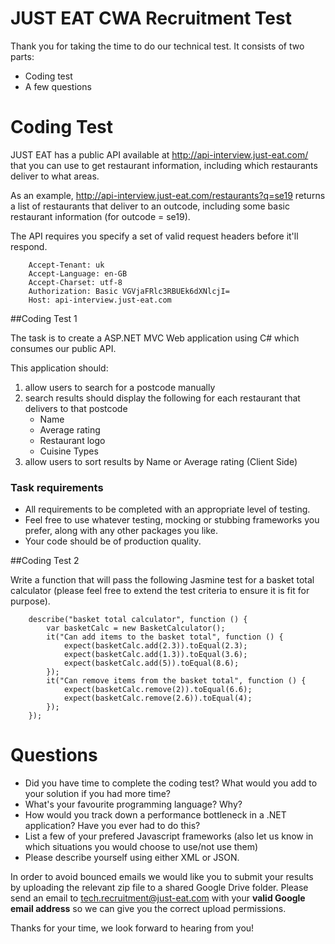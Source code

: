 JUST EAT CWA Recruitment Test
==================================

Thank you for taking the time to do our technical test. It consists of two parts:

* Coding test
* A few questions

# Coding Test

JUST EAT has a public API available at http://api-interview.just-eat.com/ that you can use to get restaurant information, including which restaurants deliver to what areas.

As an example, http://api-interview.just-eat.com/restaurants?q=se19 returns a list of restaurants that deliver to an outcode, including some basic restaurant information (for outcode = se19).

The API requires you specify a set of valid request headers before it'll respond.

		Accept-Tenant: uk
		Accept-Language: en-GB
		Accept-Charset: utf-8
		Authorization: Basic VGVjaFRlc3RBUEk6dXNlcjI=
		Host: api-interview.just-eat.com

##Coding Test 1

The task is to create a ASP.NET MVC Web application using C# which consumes our public API. 

This application should:

1. allow users to search for a postcode manually
2. search results should display the following for each restaurant that delivers to that postcode
	* Name
	* Average rating
	* Restaurant logo
	* Cuisine Types
3. allow users to sort results by Name or Average rating (Client Side)

### Task requirements

- All requirements to be completed with an appropriate level of testing.
- Feel free to use whatever testing, mocking or stubbing frameworks you prefer, along with any other packages you like.
- Your code should be of production quality. 
 
##Coding Test 2

Write a function that will pass the following Jasmine test for a basket total calculator (please feel free to extend the test criteria to ensure it is fit for purpose).

		describe("basket total calculator", function () {
			var basketCalc = new BasketCalculator();
			it("Can add items to the basket total", function () {
				expect(basketCalc.add(2.3)).toEqual(2.3);
				expect(basketCalc.add(1.3)).toEqual(3.6);
				expect(basketCalc.add(5)).toEqual(8.6);
			});
			it("Can remove items from the basket total", function () {
				expect(basketCalc.remove(2)).toEqual(6.6);
				expect(basketCalc.remove(2.6)).toEqual(4);
			});
		});


# Questions

* Did you have time to complete the coding test? What would you add to your solution if you had more time?
* What's your favourite programming language? Why?
* How would you track down a performance bottleneck in a .NET application? Have you ever had to do this?
* List a few of your prefered Javascript frameworks (also let us know in which situations you would choose to use/not use them)
* Please describe yourself using either XML or JSON.


In order to avoid bounced emails we would like you to submit your results by uploading the relevant zip file to a shared Google Drive folder. Please send an email to tech.recruitment@just-eat.com with your **valid Google email address** so we can give you the correct upload permissions.

Thanks for your time, we look forward to hearing from you!

